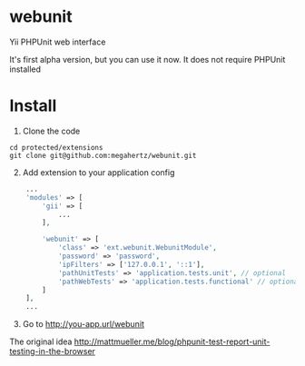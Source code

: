 webunit
=======

Yii PHPUnit web interface

It's first alpha version, but you can use it now. It does not require PHPUnit installed

Install
=======
1. Clone the code
```
cd protected/extensions
git clone git@github.com:megahertz/webunit.git
```
2. Add extension to your application config
```php
    ...
	'modules' => [
		'gii' => [
			...
		],

		'webunit' => [
			'class' => 'ext.webunit.WebunitModule',
			'password' => 'password',
			'ipFilters' => ['127.0.0.1', '::1'],
			'pathUnitTests' => 'application.tests.unit', // optional
			'pathWebTests' => 'application.tests.functional' // optional
		]
	],
	...
```
3. Go to http://you-app.url/webunit


The original idea http://mattmueller.me/blog/phpunit-test-report-unit-testing-in-the-browser
